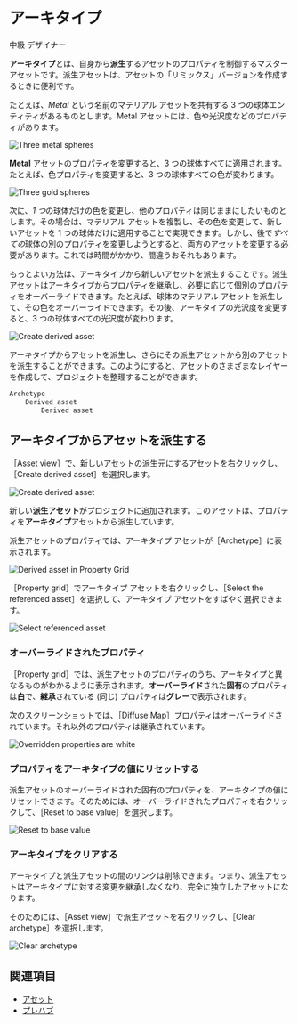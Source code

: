 # アーキタイプ

<span class="badge text-bg-primary">中級</span>
<span class="badge text-bg-success">デザイナー</span>

**アーキタイプ**とは、自身から**派生**するアセットのプロパティを制御するマスター アセットです。派生アセットは、アセットの「リミックス」バージョンを作成するときに便利です。

たとえば、*Metal* という名前のマテリアル アセットを共有する 3 つの球体エンティティがあるものとします。Metal アセットには、色や光沢度などのプロパティがあります。

![Three metal spheres](media/archetypes-three-spheres-metal.png)

**Metal** アセットのプロパティを変更すると、3 つの球体すべてに適用されます。たとえば、色プロパティを変更すると、3 つの球体すべての色が変わります。

![Three gold spheres](media/archetypes-three-spheres-gold.png)

次に、*1 つ*の球体だけの色を変更し、他のプロパティは同じままにしたいものとします。その場合は、マテリアル アセットを複製し、その色を変更して、新しいアセットを 1 つの球体だけに適用することで実現できます。しかし、後で*すべての*球体の別のプロパティを変更しようとすると、両方のアセットを変更する必要があります。これでは時間がかかり、間違うおそれもあります。

もっとよい方法は、アーキタイプから新しいアセットを派生することです。派生アセットはアーキタイプからプロパティを継承し、必要に応じて個別のプロパティをオーバーライドできます。たとえば、球体のマテリアル アセットを派生して、その色をオーバーライドできます。その後、アーキタイプの光沢度を変更すると、3 つの球体すべての光沢度が変わります。

![Create derived asset](media/archetypes-three-spheres.png)

アーキタイプからアセットを派生し、さらにその派生アセットから別のアセットを派生することができます。このようにすると、アセットのさまざまなレイヤーを作成して、プロジェクトを整理することができます。

```cs
Archetype
    Derived asset
        Derived asset
```

## アーキタイプからアセットを派生する

［Asset view］で、新しいアセットの派生元にするアセットを右クリックし、［Create derived asset］を選択します。

![Create derived asset](media/archetypes-create-derived-asset.png)

新しい**派生アセット**がプロジェクトに追加されます。このアセットは、プロパティを**アーキタイプ**アセットから派生しています。

派生アセットのプロパティでは、アーキタイプ アセットが［Archetype］に表示されます。

![Derived asset in Property Grid](media/archetypes-archetype-in-property-grid.png)

［Property grid］でアーキタイプ アセットを右クリックし、［Select the referenced asset］を選択して、アーキタイプ アセットをすばやく選択できます。

![Select referenced asset](media/archetypes-select-the-referenced-asset.png)

### オーバーライドされたプロパティ

［Property grid］では、派生アセットのプロパティのうち、アーキタイプと異なるものがわかるように表示されます。**オーバーライド**された**固有**のプロパティは**白**で、**継承**されている (同じ) プロパティは**グレー**で表示されます。

次のスクリーンショットでは、［Diffuse Map］プロパティはオーバーライドされています。それ以外のプロパティは継承されています。

![Overridden properties are white](media/archetypes-overriden-properties-appear-white.png)

### プロパティをアーキタイプの値にリセットする

派生アセットのオーバーライドされた固有のプロパティを、アーキタイプの値にリセットできます。そのためには、オーバーライドされたプロパティを右クリックして、［Reset to base value］を選択します。

![Reset to base value](media/archetypes-reset-property-to-base-value.png)

### アーキタイプをクリアする

アーキタイプと派生アセットの間のリンクは削除できます。つまり、派生アセットはアーキタイプに対する変更を継承しなくなり、完全に独立したアセットになります。

そのためには、［Asset view］で派生アセットを右クリックし、［Clear archetype］を選択します。

![Clear archetype](media/archetypes-clear-archetypes.png)

## 関連項目

* [アセット](../game-studio/assets.md)
* [プレハブ](prefabs/index.md)
